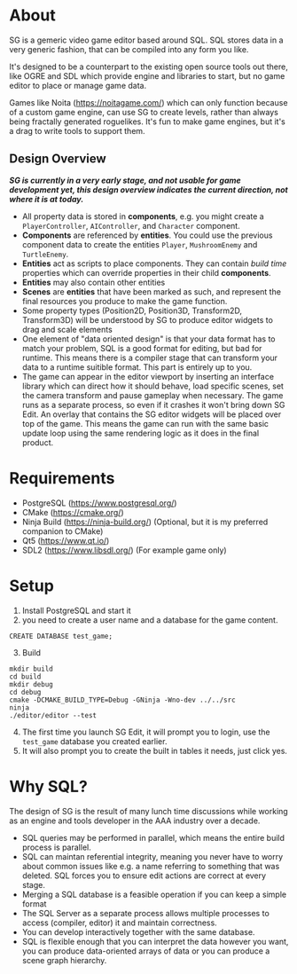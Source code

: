 # About

SG is a gemeric video game editor based around SQL. SQL stores data in a very generic fashion, that can be compiled into any form you like.

It's designed to be a counterpart to the existing open source tools out there, like OGRE and SDL which provide engine and libraries to start, but no game editor to place or manage game data.

Games like Noita (https://noitagame.com/) which can only function because of a custom game engine, can use SG to create levels, rather than always being fractally generated roguelikes. It's fun to make game engines, but it's a drag to write tools to support them.

## Design Overview

**_SG is currently in a very early stage, and not usable for game development yet, this design overview indicates the current direction, not where it is at today._**

* All property data is stored in **components**, e.g. you might create a `PlayerController`, `AIController`, and `Character` component.
* **Components** are referenced by **entities**. You could use the previous component data to create the entities `Player`, `MushroomEnemy` and `TurtleEnemy`.
* **Entities** act as scripts to place components. They can contain _build time_ properties which can override properties in their child **components**.
* **Entities** may also contain other entities
* **Scenes** are **entities** that have been marked as such, and represent the final resources you produce to make the game function. 
* Some property types (Position2D, Position3D, Transform2D, Transform3D) will be understood by SG to produce editor widgets to drag and scale elements
* One element of "data oriented design" is that your data format has to match your problem, SQL is a good format for editing, but bad for runtime. This means there is a compiler stage that can transform your data to a runtime suitible format. This part is entirely up to you.
* The game can appear in the editor viewport by inserting an interface library which can direct how it should behave, load specific scenes, set the camera transform and pause gameplay when necessary. The game runs as a separate process, so even if it crashes it won't bring down SG Edit. An overlay that contains the SG editor widgets will be placed over top of the game. This means the game can run with the same basic update loop using the same rendering logic as it does in the final product.

# Requirements

* PostgreSQL (https://www.postgresql.org/)
* CMake (https://cmake.org/)
* Ninja Build (https://ninja-build.org/) (Optional, but it is my preferred companion to CMake)
* Qt5 (https://www.qt.io/)
* SDL2 (https://www.libsdl.org/) (For example game only)

# Setup

1. Install PostgreSQL and start it
2. you need to create a user name and a database for the game content.
```
CREATE DATABASE test_game;
```
3. Build
```
mkdir build
cd build
mkdir debug
cd debug
cmake -DCMAKE_BUILD_TYPE=Debug -GNinja -Wno-dev ../../src
ninja
./editor/editor --test
```
4. The first time you launch SG Edit, it will prompt you to login, use the `test_game` database you created earlier. 
5. It will also prompt you to create the built in tables it needs, just click yes.

# Why SQL?

The design of SG is the result of many lunch time discussions while working as an engine and tools developer in the AAA industry over a decade.

* SQL queries may be performed in parallel, which means the entire build process is parallel.
* SQL can maintan referential integrity, meaning you never have to worry about common issues like e.g. a name referring to something that was deleted. SQL forces you to ensure edit actions are correct at every stage.
* Merging a SQL database is a feasible operation if you can keep a simple format
* The SQL Server as a separate process allows multiple processes to access (compiler, editor) it and maintain correctness. 
* You can develop interactively together with the same database.
* SQL is flexible enough that you can interpret the data however you want, you can produce data-oriented arrays of data or you can produce a scene graph hierarchy.

